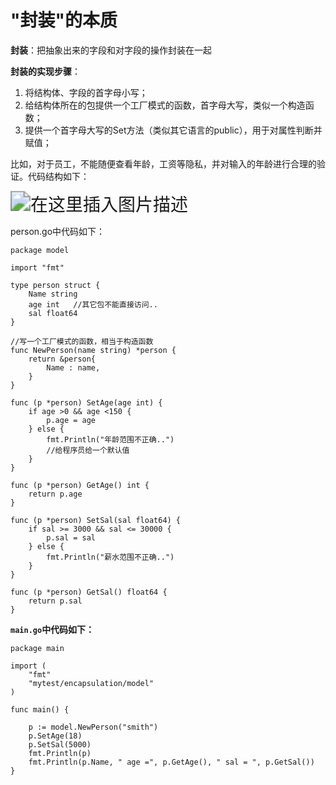 # "封装"的本质

**封装**：把抽象出来的字段和对字段的操作封装在一起

**封装的实现步骤**：

1. 将结构体、字段的首字母小写；
2. 给结构体所在的包提供一个工厂模式的函数，首字母大写，类似一个构造函数；
3. 提供一个首字母大写的Set方法（类似其它语言的public），用于对属性判断并赋值；

比如，对于员工，不能随便查看年龄，工资等隐私，并对输入的年龄进行合理的验证。代码结构如下：

<img src="https://img-blog.csdnimg.cn/20190630184222758.png" alt="在这里插入图片描述" style="zoom:200%;" />

person.go中代码如下：

```
package model

import "fmt"

type person struct {
	Name string
	age int   //其它包不能直接访问..
	sal float64
}

//写一个工厂模式的函数，相当于构造函数
func NewPerson(name string) *person {
	return &person{
		Name : name,
	}
}

func (p *person) SetAge(age int) {
	if age >0 && age <150 {
		p.age = age
	} else {
		fmt.Println("年龄范围不正确..")
		//给程序员给一个默认值
	}
}

func (p *person) GetAge() int {
	return p.age
}

func (p *person) SetSal(sal float64) {
	if sal >= 3000 && sal <= 30000 {
		p.sal = sal
	} else {
		fmt.Println("薪水范围不正确..")
	}
}

func (p *person) GetSal() float64 {
	return p.sal
}

```

**`main.go`中代码如下：**

```
package main

import (
	"fmt"
	"mytest/encapsulation/model"
)

func main() {

	p := model.NewPerson("smith")
	p.SetAge(18)
	p.SetSal(5000)
	fmt.Println(p)
	fmt.Println(p.Name, " age =", p.GetAge(), " sal = ", p.GetSal())
}
```

​	